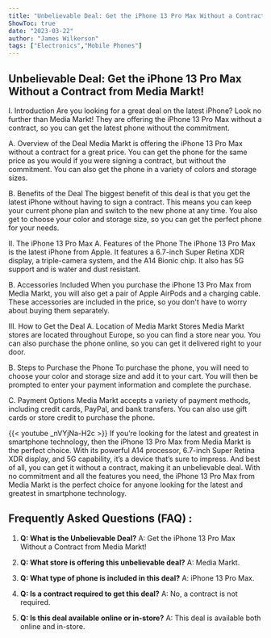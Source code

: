```yaml
---
title: "Unbelievable Deal: Get the iPhone 13 Pro Max Without a Contract from Media Markt!"
ShowToc: true 
date: "2023-03-22"
author: "James Wilkerson" 
tags: ["Electronics","Mobile Phones"]
---
```

## Unbelievable Deal: Get the iPhone 13 Pro Max Without a Contract from Media Markt!

I. Introduction
Are you looking for a great deal on the latest iPhone? Look no further than Media Markt! They are offering the iPhone 13 Pro Max without a contract, so you can get the latest phone without the commitment. 

A. Overview of the Deal
Media Markt is offering the iPhone 13 Pro Max without a contract for a great price. You can get the phone for the same price as you would if you were signing a contract, but without the commitment. You can also get the phone in a variety of colors and storage sizes.

B. Benefits of the Deal
The biggest benefit of this deal is that you get the latest iPhone without having to sign a contract. This means you can keep your current phone plan and switch to the new phone at any time. You also get to choose your color and storage size, so you can get the perfect phone for your needs.

II. The iPhone 13 Pro Max
A. Features of the Phone
The iPhone 13 Pro Max is the latest iPhone from Apple. It features a 6.7-inch Super Retina XDR display, a triple-camera system, and the A14 Bionic chip. It also has 5G support and is water and dust resistant. 

B. Accessories Included
When you purchase the iPhone 13 Pro Max from Media Markt, you will also get a pair of Apple AirPods and a charging cable. These accessories are included in the price, so you don't have to worry about buying them separately.

III. How to Get the Deal
A. Location of Media Markt Stores
Media Markt stores are located throughout Europe, so you can find a store near you. You can also purchase the phone online, so you can get it delivered right to your door.

B. Steps to Purchase the Phone
To purchase the phone, you will need to choose your color and storage size and add it to your cart. You will then be prompted to enter your payment information and complete the purchase.

C. Payment Options
Media Markt accepts a variety of payment methods, including credit cards, PayPal, and bank transfers. You can also use gift cards or store credit to purchase the phone.

{{< youtube _nVYjNa-H2c >}} 
If you’re looking for the latest and greatest in smartphone technology, then the iPhone 13 Pro Max from Media Markt is the perfect choice. With its powerful A14 processor, 6.7-inch Super Retina XDR display, and 5G capability, it’s a device that’s sure to impress. And best of all, you can get it without a contract, making it an unbelievable deal. With no commitment and all the features you need, the iPhone 13 Pro Max from Media Markt is the perfect choice for anyone looking for the latest and greatest in smartphone technology.

## Frequently Asked Questions (FAQ) :
1. **Q: What is the Unbelievable Deal?** 
A: Get the iPhone 13 Pro Max Without a Contract from Media Markt!

2. **Q: What store is offering this unbelievable deal?**
A: Media Markt.

3. **Q: What type of phone is included in this deal?** 
A: iPhone 13 Pro Max.

4. **Q: Is a contract required to get this deal?** 
A: No, a contract is not required.

5. **Q: Is this deal available online or in-store?** 
A: This deal is available both online and in-store.


